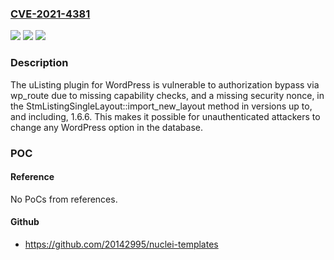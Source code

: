 ### [CVE-2021-4381](https://cve.mitre.org/cgi-bin/cvename.cgi?name=CVE-2021-4381)
![](https://img.shields.io/static/v1?label=Product&message=Directory%20Listings%20WordPress%20plugin%20%E2%80%93%20uListing&color=blue)
![](https://img.shields.io/static/v1?label=Version&message=*%3C%201.7%20&color=brighgreen)
![](https://img.shields.io/static/v1?label=Vulnerability&message=CWE-862%20Missing%20Authorization&color=brighgreen)

### Description

The uListing plugin for WordPress is vulnerable to authorization bypass via wp_route due to missing capability checks, and a missing security nonce, in the StmListingSingleLayout::import_new_layout method in versions up to, and including, 1.6.6. This makes it possible for unauthenticated attackers to change any WordPress option in the database.

### POC

#### Reference
No PoCs from references.

#### Github
- https://github.com/20142995/nuclei-templates

